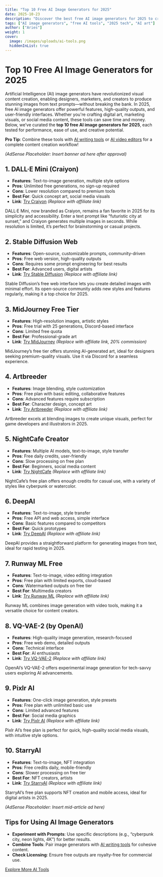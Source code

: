 ```yaml
---
title: "Top 10 Free AI Image Generators for 2025"
date: 2025-10-23
description: "Discover the best free AI image generators for 2025 to create stunning visuals for design, marketing, and more!"
tags: ["AI image generators", "free AI tools", "2025 tech", "AI art"]
author: ["Aries"]
weight: 1
cover:
  image: /images/uploads/ai-tools.png
  hiddenInList: true
---
```


# Top 10 Free AI Image Generators for 2025

Artificial Intelligence (AI) image generators have revolutionized visual content creation, enabling designers, marketers, and creators to produce stunning images from text prompts—without breaking the bank. In 2025, free AI image generators offer powerful features, high-quality outputs, and user-friendly interfaces. Whether you're crafting digital art, marketing visuals, or social media content, these tools can save time and money. Below, we’ve curated the **top 10 free AI image generators for 2025**, each tested for performance, ease of use, and creative potential.

**Pro Tip**: Combine these tools with [AI writing tools](/posts/top-10-ai-writing-tools/) or [AI video editors](/posts/best-ai-video-editors/) for a complete content creation workflow!

*(AdSense Placeholder: Insert banner ad here after approval)*

## 1. DALL·E Mini (Craiyon)
- **Features**: Text-to-image generation, multiple style options
- **Pros**: Unlimited free generations, no sign-up required
- **Cons**: Lower resolution compared to premium tools
- **Best For**: Quick concept art, social media visuals
- **Link**: [Try Craiyon](#) *(Replace with affiliate link)*

DALL·E Mini, now branded as Craiyon, remains a fan favorite in 2025 for its simplicity and accessibility. Enter a text prompt like “futuristic city at sunset,” and Craiyon generates multiple images in seconds. While resolution is limited, it’s perfect for brainstorming or casual projects.

## 2. Stable Diffusion Web
- **Features**: Open-source, customizable prompts, community-driven
- **Pros**: Free web version, high-quality outputs
- **Cons**: Requires some prompt engineering for best results
- **Best For**: Advanced users, digital artists
- **Link**: [Try Stable Diffusion](#) *(Replace with affiliate link)*

Stable Diffusion’s free web interface lets you create detailed images with minimal effort. Its open-source community adds new styles and features regularly, making it a top choice for 2025.

## 3. MidJourney Free Tier
- **Features**: High-resolution images, artistic styles
- **Pros**: Free trial with 25 generations, Discord-based interface
- **Cons**: Limited free quota
- **Best For**: Professional-grade art
- **Link**: [Try MidJourney](#) *(Replace with affiliate link, 20% commission)*

MidJourney’s free tier offers stunning AI-generated art, ideal for designers seeking premium-quality visuals. Use it via Discord for a seamless experience.

## 4. Artbreeder
- **Features**: Image blending, style customization
- **Pros**: Free plan with basic editing, collaborative features
- **Cons**: Advanced features require subscription
- **Best For**: Character design, concept art
- **Link**: [Try Artbreeder](#) *(Replace with affiliate link)*

Artbreeder excels at blending images to create unique visuals, perfect for game developers and illustrators in 2025.

## 5. NightCafe Creator
- **Features**: Multiple AI models, text-to-image, style transfer
- **Pros**: Free daily credits, user-friendly
- **Cons**: Slow processing on free plan
- **Best For**: Beginners, social media content
- **Link**: [Try NightCafe](#) *(Replace with affiliate link)*

NightCafe’s free plan offers enough credits for casual use, with a variety of styles like cyberpunk or watercolor.

## 6. DeepAI
- **Features**: Text-to-image, style transfer
- **Pros**: Free API and web access, simple interface
- **Cons**: Basic features compared to competitors
- **Best For**: Quick prototypes
- **Link**: [Try DeepAI](#) *(Replace with affiliate link)*

DeepAI provides a straightforward platform for generating images from text, ideal for rapid testing in 2025.

## 7. Runway ML Free
- **Features**: Text-to-image, video editing integration
- **Pros**: Free plan with limited exports, cloud-based
- **Cons**: Watermarked outputs on free tier
- **Best For**: Multimedia creators
- **Link**: [Try Runway ML](#) *(Replace with affiliate link)*

Runway ML combines image generation with video tools, making it a versatile choice for content creators.

## 8. VQ-VAE-2 (by OpenAI)
- **Features**: High-quality image generation, research-focused
- **Pros**: Free web demo, detailed outputs
- **Cons**: Technical interface
- **Best For**: AI enthusiasts
- **Link**: [Try VQ-VAE-2](#) *(Replace with affiliate link)*

OpenAI’s VQ-VAE-2 offers experimental image generation for tech-savvy users exploring AI advancements.

## 9. Pixlr AI
- **Features**: One-click image generation, style presets
- **Pros**: Free plan with unlimited basic use
- **Cons**: Limited advanced features
- **Best For**: Social media graphics
- **Link**: [Try Pixlr AI](#) *(Replace with affiliate link)*

Pixlr AI’s free plan is perfect for quick, high-quality social media visuals, with intuitive style options.

## 10. StarryAI
- **Features**: Text-to-image, NFT integration
- **Pros**: Free credits daily, mobile-friendly
- **Cons**: Slower processing on free tier
- **Best For**: NFT creators, artists
- **Link**: [Try StarryAI](#) *(Replace with affiliate link)*

StarryAI’s free plan supports NFT creation and mobile access, ideal for digital artists in 2025.

*(AdSense Placeholder: Insert mid-article ad here)*

## Tips for Using AI Image Generators
- **Experiment with Prompts**: Use specific descriptions (e.g., “cyberpunk city, neon lights, 4K”) for better results.
- **Combine Tools**: Pair image generators with [AI writing tools](/posts/top-10-ai-writing-tools/) for cohesive content.
- **Check Licensing**: Ensure free outputs are royalty-free for commercial use.

[Explore More AI Tools](/posts/)